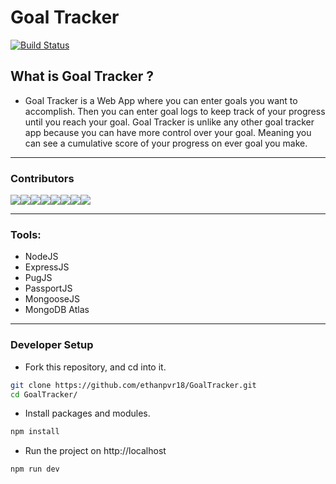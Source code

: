 # Goal Tracker

[![Build Status](https://travis-ci.com/ethanpvr18/GoalTracker.svg?branch=master)](https://travis-ci.com/ethanpvr18/GoalTracker)

## What is Goal Tracker ?
- Goal Tracker is a Web App where you can enter goals you want to accomplish.  Then you can enter goal logs to keep track of your progress until you reach your goal.  Goal Tracker is unlike any other goal tracker app because you can have more control over your goal.  Meaning you can see a cumulative score of your progress on ever goal you make.

---

### Contributors

[![](https://sourcerer.io/fame/ethanpvr18/ethanpvr18/GoalTracker/images/0)](https://sourcerer.io/fame/ethanpvr18/ethanpvr18/GoalTracker/links/0)[![](https://sourcerer.io/fame/ethanpvr18/ethanpvr18/GoalTracker/images/1)](https://sourcerer.io/fame/ethanpvr18/ethanpvr18/GoalTracker/links/1)[![](https://sourcerer.io/fame/ethanpvr18/ethanpvr18/GoalTracker/images/2)](https://sourcerer.io/fame/ethanpvr18/ethanpvr18/GoalTracker/links/2)[![](https://sourcerer.io/fame/ethanpvr18/ethanpvr18/GoalTracker/images/3)](https://sourcerer.io/fame/ethanpvr18/ethanpvr18/GoalTracker/links/3)[![](https://sourcerer.io/fame/ethanpvr18/ethanpvr18/GoalTracker/images/4)](https://sourcerer.io/fame/ethanpvr18/ethanpvr18/GoalTracker/links/4)[![](https://sourcerer.io/fame/ethanpvr18/ethanpvr18/GoalTracker/images/5)](https://sourcerer.io/fame/ethanpvr18/ethanpvr18/GoalTracker/links/5)[![](https://sourcerer.io/fame/ethanpvr18/ethanpvr18/GoalTracker/images/6)](https://sourcerer.io/fame/ethanpvr18/ethanpvr18/GoalTracker/links/6)[![](https://sourcerer.io/fame/ethanpvr18/ethanpvr18/GoalTracker/images/7)](https://sourcerer.io/fame/ethanpvr18/ethanpvr18/GoalTracker/links/7)

---

### Tools:
- NodeJS
- ExpressJS
- PugJS
- PassportJS
- MongooseJS
- MongoDB Atlas

---

### Developer Setup

- Fork this repository, and cd into it.
```bash
git clone https://github.com/ethanpvr18/GoalTracker.git
cd GoalTracker/
```
- Install packages and modules.
```bash
npm install
```
- Run the project on http://localhost
```bash
npm run dev
```
